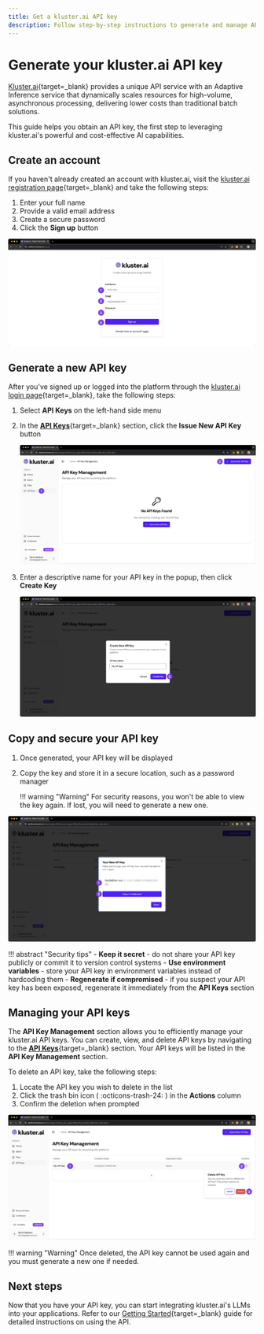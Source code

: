 ```yaml
---
title: Get a kluster.ai API key
description: Follow step-by-step instructions to generate and manage API keys, enabling secure access to kluster's services and seamless integration with your applications.
---
```


# Generate your kluster.ai API key

[Kluster.ai](https://www.kluster.ai/){target=\_blank} provides a unique API service with an Adaptive Inference service that dynamically scales resources for high-volume, asynchronous processing, delivering lower costs than traditional batch solutions.

This guide helps you obtain an API key, the first step to leveraging kluster.ai's powerful and cost-effective AI capabilities.

## Create an account

If you haven't already created an account with kluster.ai, visit the [kluster.ai registration page](https://platform.kluster.ai/signup){target=\_blank} and take the following steps:

1. Enter your full name
2. Provide a valid email address
3. Create a secure password
4. Click the **Sign up** button

![Signup Page](/images/get-started/get-api-key/get-api-key-1.webp)

## Generate a new API key

After you've signed up or logged into the platform through the [kluster.ai login page](https://platform.kluster.ai/login){target=\_blank}, take the following steps:

1. Select **API Keys** on the left-hand side menu
2. In the [**API Keys**](https://platform.kluster.ai/apikeys){target=\_blank} section, click the **Issue New API Key** button

    ![Issue New API Key](/images/get-started/get-api-key/get-api-key-2.webp)

3. Enter a descriptive name for your API key in the popup, then click **Create Key**

    ![Generate API Key](/images/get-started/get-api-key/get-api-key-3.webp)

## Copy and secure your API key

1. Once generated, your API key will be displayed
2. Copy the key and store it in a secure location, such as a password manager

    !!! warning "Warning"
        For security reasons, you won't be able to view the key again. If lost, you will need to generate a new one.

![Copy API key](/images/get-started/get-api-key/get-api-key-4.webp)

!!! abstract "Security tips"
    - **Keep it secret** - do not share your API key publicly or commit it to version control systems
    - **Use environment variables** - store your API key in environment variables instead of hardcoding them
    - **Regenerate if compromised** - if you suspect your API key has been exposed, regenerate it immediately from the **API Keys** section

## Managing your API keys

The **API Key Management** section allows you to efficiently manage your kluster.ai API keys. You can create, view, and delete API keys by navigating to the [**API Keys**](https://platform.kluster.ai/apikeys){target=\_blank} section. Your API keys will be listed in the **API Key Management** section.

To delete an API key, take the following steps:

1. Locate the API key you wish to delete in the list
2. Click the trash bin icon ( :octicons-trash-24: ) in the **Actions** column
3. Confirm the deletion when prompted

![Delete API key](/images/get-started/get-api-key/get-api-key-5.webp)

!!! warning "Warning"
    Once deleted, the API key cannot be used again and you must generate a new one if needed.

## Next steps

Now that you have your API key, you can start integrating kluster.ai's LLMs into your applications. Refer to our [Getting Started](/tutorials/klusterai-api/getting-started/){target=\_blank} guide for detailed instructions on using the API.
